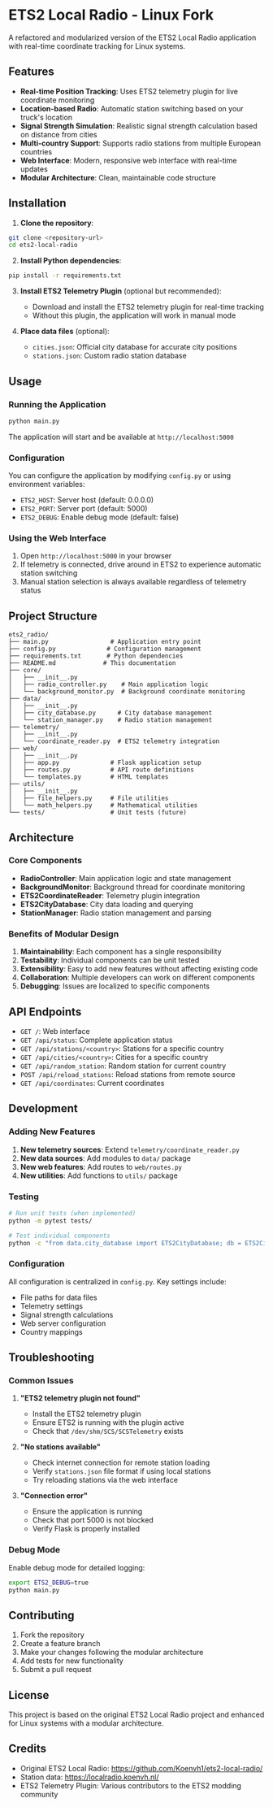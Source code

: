 # ETS2 Local Radio - Linux Fork

A refactored and modularized version of the ETS2 Local Radio application with real-time coordinate tracking for Linux systems.

## Features

- **Real-time Position Tracking**: Uses ETS2 telemetry plugin for live coordinate monitoring
- **Location-based Radio**: Automatic station switching based on your truck's location
- **Signal Strength Simulation**: Realistic signal strength calculation based on distance from cities
- **Multi-country Support**: Supports radio stations from multiple European countries
- **Web Interface**: Modern, responsive web interface with real-time updates
- **Modular Architecture**: Clean, maintainable code structure

## Installation

1. **Clone the repository**:
```bash
git clone <repository-url>
cd ets2-local-radio
```

2. **Install Python dependencies**:
```bash
pip install -r requirements.txt
```

3. **Install ETS2 Telemetry Plugin** (optional but recommended):
   - Download and install the ETS2 telemetry plugin for real-time tracking
   - Without this plugin, the application will work in manual mode

4. **Place data files** (optional):
   - `cities.json`: Official city database for accurate city positions
   - `stations.json`: Custom radio station database

## Usage

### Running the Application

```bash
python main.py
```

The application will start and be available at `http://localhost:5000`

### Configuration

You can configure the application by modifying `config.py` or using environment variables:

- `ETS2_HOST`: Server host (default: 0.0.0.0)
- `ETS2_PORT`: Server port (default: 5000)
- `ETS2_DEBUG`: Enable debug mode (default: false)

### Using the Web Interface

1. Open `http://localhost:5000` in your browser
2. If telemetry is connected, drive around in ETS2 to experience automatic station switching
3. Manual station selection is always available regardless of telemetry status

## Project Structure

```
ets2_radio/
├── main.py                 # Application entry point
├── config.py              # Configuration management
├── requirements.txt       # Python dependencies
├── README.md             # This documentation
├── core/
│   ├── __init__.py
│   ├── radio_controller.py    # Main application logic
│   └── background_monitor.py  # Background coordinate monitoring
├── data/
│   ├── __init__.py
│   ├── city_database.py      # City database management
│   └── station_manager.py    # Radio station management
├── telemetry/
│   ├── __init__.py
│   └── coordinate_reader.py  # ETS2 telemetry integration
├── web/
│   ├── __init__.py
│   ├── app.py              # Flask application setup
│   ├── routes.py           # API route definitions
│   └── templates.py        # HTML templates
├── utils/
│   ├── __init__.py
│   ├── file_helpers.py     # File utilities
│   └── math_helpers.py     # Mathematical utilities
└── tests/                  # Unit tests (future)
```

## Architecture

### Core Components

- **RadioController**: Main application logic and state management
- **BackgroundMonitor**: Background thread for coordinate monitoring
- **ETS2CoordinateReader**: Telemetry plugin integration
- **ETS2CityDatabase**: City data loading and querying
- **StationManager**: Radio station management and parsing

### Benefits of Modular Design

1. **Maintainability**: Each component has a single responsibility
2. **Testability**: Individual components can be unit tested
3. **Extensibility**: Easy to add new features without affecting existing code
4. **Collaboration**: Multiple developers can work on different components
5. **Debugging**: Issues are localized to specific components

## API Endpoints

- `GET /`: Web interface
- `GET /api/status`: Complete application status
- `GET /api/stations/<country>`: Stations for a specific country
- `GET /api/cities/<country>`: Cities for a specific country
- `GET /api/random_station`: Random station for current country
- `POST /api/reload_stations`: Reload stations from remote source
- `GET /api/coordinates`: Current coordinates

## Development

### Adding New Features

1. **New telemetry sources**: Extend `telemetry/coordinate_reader.py`
2. **New data sources**: Add modules to `data/` package
3. **New web features**: Add routes to `web/routes.py`
4. **New utilities**: Add functions to `utils/` package

### Testing

```bash
# Run unit tests (when implemented)
python -m pytest tests/

# Test individual components
python -c "from data.city_database import ETS2CityDatabase; db = ETS2CityDatabase(); print(f'Loaded {db.get_city_count()} cities')"
```

### Configuration

All configuration is centralized in `config.py`. Key settings include:

- File paths for data files
- Telemetry settings
- Signal strength calculations
- Web server configuration
- Country mappings

## Troubleshooting

### Common Issues

1. **"ETS2 telemetry plugin not found"**
   - Install the ETS2 telemetry plugin
   - Ensure ETS2 is running with the plugin active
   - Check that `/dev/shm/SCS/SCSTelemetry` exists

2. **"No stations available"**
   - Check internet connection for remote station loading
   - Verify `stations.json` file format if using local stations
   - Try reloading stations via the web interface

3. **"Connection error"**
   - Ensure the application is running
   - Check that port 5000 is not blocked
   - Verify Flask is properly installed

### Debug Mode

Enable debug mode for detailed logging:

```bash
export ETS2_DEBUG=true
python main.py
```

## Contributing

1. Fork the repository
2. Create a feature branch
3. Make your changes following the modular architecture
4. Add tests for new functionality
5. Submit a pull request

## License

This project is based on the original ETS2 Local Radio project and enhanced for Linux systems with a modular architecture.

## Credits

- Original ETS2 Local Radio: https://github.com/Koenvh1/ets2-local-radio/
- Station data: https://localradio.koenvh.nl/
- ETS2 Telemetry Plugin: Various contributors to the ETS2 modding community
